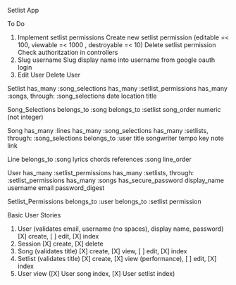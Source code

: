 Setlist App

To Do
1. Implement setlist permissions
    Create new setlist permission (editable =< 100, viewable =< 1000 , destroyable =< 10)
    Delete setlist permission
    Check authoritzation in controllers
2. Slug username
    Slug display name into username from google oauth login
3. Edit User
    Delete User




Setlist
  has_many :song_selections
  has_many :setlist_permissions
  has_many :songs, through: :song_selections
  date
  location
  title

Song_Selections
  belongs_to :song
  belongs_to :setlist
  song_order numeric (not integer)

Song
  has_many :lines
  has_many :song_selections
  has_many :setlists, through: :song_selections
  belongs_to :user
  title
  songwriter
  tempo
  key
  note
  link

Line
  belongs_to :song
  lyrics
  chords
  references :song
  line_order

User
  has_many :setlist_permissions
  has_many :setlists, through: :setlist_permissions
  has_many :songs
  has_secure_password
  display_name
  username
  email
  password_digest

Setlist_Permissions
  belongs_to :user
  belongs_to :setlist
  permission



Basic User Stories

1. User (validates email, username (no spaces), display name, password)
    [X] create, 
    [ ] edit, 
    [X] index
2. Session 
    [X] create,
    [X] delete
3. Song (validates title)
    [X] create, 
    [X] view, 
    [ ] edit,
    [X] index
4. Setlist (validates title)
    [X] create, 
    [X] view (performance),
    [ ] edit,
    [X] index
5. User view ([X] User song index, [X] User setlist index)